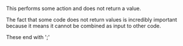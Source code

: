 This performs some action and does not return a value.

The fact that some code does not return values is incredibly important because it means it cannot be combined as input to other code.

These end with ';'
